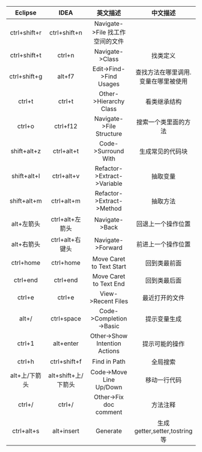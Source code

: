 |  Eclipse  | IDEA  | 英文描述  | 中文描述 |
|  :----:  | :----:  |  :----:  | :----:  | 
|	ctrl+shift+r  |  ctrl+shift+n  | Navigate->File 找工作空间的文件	|
|	ctrl+shift+t  | ctrl+n| Navigate->Class   | 找类定义	|
|	ctrl+shift+g  | alt+f7| Edit->Find->Find Usages  |  查找方法在哪里调用.变量在哪里被使用 |
|	ctrl+t| ctrl+t |Other->Hierarchy Class |看类继承结构	|
|	ctrl+o| ctrl+f12  | Navigate->File Structure |  搜索一个类里面的方法|
|	shift+alt+z    |ctrl+alt+t |Code->Surround With  |  生成常见的代码块|
|	shift+alt+l   | ctrl+alt+v |Refactor->Extract->Variable   | 抽取变量|
|	shift+alt+m  |  ctrl+alt+m| Refactor->Extract->Method | 抽取方法	|
|	alt+左箭头  |  ctrl+alt+左箭头  | Navigate->Back |回退上一个操作位置	|
|	alt+右箭头 |   ctrl+alt+右键头 |  Navigate->Forward  |前进上一个操作位置	|
|	ctrl+home | ctrl+home | Move Caret to Text Start  | 回到类最前面	|
|	ctrl+end |  ctrl+end |  Move Caret to Text End |回到类最后面	|
|	ctrl+e| ctrl+e |View->Recent Files |最近打开的文件|
|	alt+/ | ctrl+space |Code->Completion->Basic |   提示变量生成	|
|	ctrl+1 |alt+enter  |Other->Show Intention Actions | 提示可能的操作|
|	ctrl+h |ctrl+shift+f |  Find in Path  | 全局搜索	|
|	alt+上/下箭头|  alt+shift+上/下箭头|    Code->Move Line Up/Down |   移动一行代码	|
|	ctrl+/ |ctrl+/ |Other->Fix doc comment |方法注释	|
|	ctrl+alt+s |alt+insert| Generate  | 生成getter,setter,tostring等|



